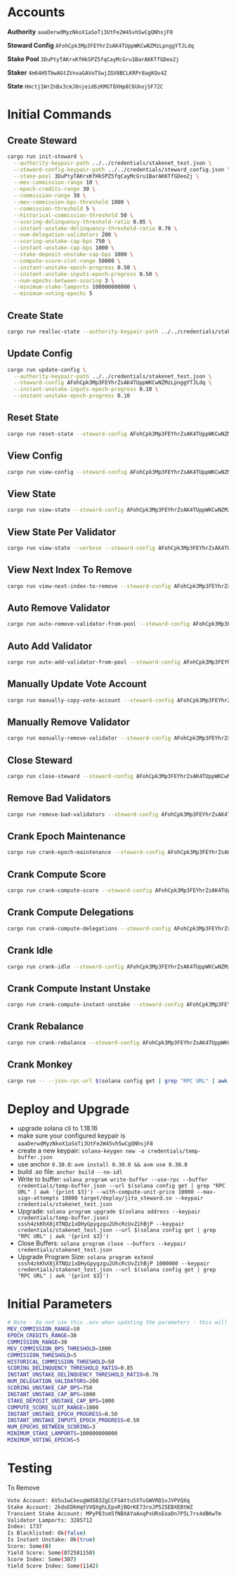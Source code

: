 
# Accounts

**Authority**
`aaaDerwdMyzNkoX1aSoTi3UtFe2W45vh5wCgQNhsjF8`

**Steward Config**
`AFohCpk3Mp3FEYhrZsAK4TUppWKCwNZMzLpnggYTJLdq`

**Stake Pool**
`3DuPtyTAKrxKfHkSPZ5fqCayMcGru1BarAKKTfGDeo2j`

**Staker**
`4m64H5TbwAGtZVnxaGAVoTSwjZGV8BCLKRPr8agKQv4Z`

**State**
`Hmctj1WrZnBx3cmJ8njeid6zKMGT8XHp8C6UkojSF72C`

# Initial Commands

## Create Steward

```bash
cargo run init-steward \
  --authority-keypair-path ../../credentials/stakenet_test.json \
  --steward-config-keypair-path ../../credentials/steward_config.json \
  --stake-pool 3DuPtyTAKrxKfHkSPZ5fqCayMcGru1BarAKKTfGDeo2j \
  --mev-commission-range 10 \
  --epoch-credits-range 30 \
  --commission-range 30 \
  --mev-commission-bps-threshold 1000 \
  --commission-threshold 5 \
  --historical-commission-threshold 50 \
  --scoring-delinquency-threshold-ratio 0.85 \
  --instant-unstake-delinquency-threshold-ratio 0.70 \
  --num-delegation-validators 200 \
  --scoring-unstake-cap-bps 750 \
  --instant-unstake-cap-bps 1000 \
  --stake-deposit-unstake-cap-bps 1000 \
  --compute-score-slot-range 50000 \
  --instant-unstake-epoch-progress 0.50 \
  --instant-unstake-inputs-epoch-progress 0.50 \
  --num-epochs-between-scoring 3 \
  --minimum-stake-lamports 100000000000 \
  --minimum-voting-epochs 5
```

## Create State

```bash
cargo run realloc-state --authority-keypair-path ../../credentials/stakenet_test.json --steward-config AFohCpk3Mp3FEYhrZsAK4TUppWKCwNZMzLpnggYTJLdq
```

## Update Config

```bash
cargo run update-config \
  --authority-keypair-path ../../credentials/stakenet_test.json \
  --steward-config AFohCpk3Mp3FEYhrZsAK4TUppWKCwNZMzLpnggYTJLdq \
  --instant-unstake-inputs-epoch-progress 0.10 \
  --instant-unstake-epoch-progress 0.10
```

## Reset State

```bash
cargo run reset-state --steward-config AFohCpk3Mp3FEYhrZsAK4TUppWKCwNZMzLpnggYTJLdq  --authority-keypair-path ../../credentials/stakenet_test.json
```

## View Config

```bash
cargo run view-config --steward-config AFohCpk3Mp3FEYhrZsAK4TUppWKCwNZMzLpnggYTJLdq
```

## View State

```bash
cargo run view-state --steward-config AFohCpk3Mp3FEYhrZsAK4TUppWKCwNZMzLpnggYTJLdq
```

## View State Per Validator

```bash
cargo run view-state --verbose --steward-config AFohCpk3Mp3FEYhrZsAK4TUppWKCwNZMzLpnggYTJLdq
```

## View Next Index To Remove

```bash
cargo run view-next-index-to-remove --steward-config AFohCpk3Mp3FEYhrZsAK4TUppWKCwNZMzLpnggYTJLdq
```

## Auto Remove Validator

```bash
cargo run auto-remove-validator-from-pool --steward-config AFohCpk3Mp3FEYhrZsAK4TUppWKCwNZMzLpnggYTJLdq --payer-keypair-path ../../credentials/stakenet_test.json --validator-index-to-remove 1397
```

## Auto Add Validator

```bash
cargo run auto-add-validator-from-pool --steward-config AFohCpk3Mp3FEYhrZsAK4TUppWKCwNZMzLpnggYTJLdq --payer-keypair-path ../../credentials/stakenet_test.json --vote-account 4m64H5TbwAGtZVnxaGAVoTSwjZGV8BCLKRPr8agKQv4Z 
```

## Manually Update Vote Account

```bash
cargo run manually-copy-vote-account --steward-config AFohCpk3Mp3FEYhrZsAK4TUppWKCwNZMzLpnggYTJLdq --payer-keypair-path ../../credentials/stakenet_test.json --validator-index-to-update 1
```

## Manually Remove Validator

```bash
cargo run manually-remove-validator --steward-config AFohCpk3Mp3FEYhrZsAK4TUppWKCwNZMzLpnggYTJLdq --authority-keypair-path ../../credentials/stakenet_test.json --validator-index-to-remove 0
```

## Close Steward

```bash
cargo run close-steward --steward-config AFohCpk3Mp3FEYhrZsAK4TUppWKCwNZMzLpnggYTJLdq --authority-keypair-path ../../credentials/stakenet_test.json
```

## Remove Bad Validators

```bash
cargo run remove-bad-validators --steward-config AFohCpk3Mp3FEYhrZsAK4TUppWKCwNZMzLpnggYTJLdq --payer-keypair-path ../../credentials/stakenet_test.json
```

## Crank Epoch Maintenance

```bash
cargo run crank-epoch-maintenance --steward-config AFohCpk3Mp3FEYhrZsAK4TUppWKCwNZMzLpnggYTJLdq --payer-keypair-path ../../credentials/stakenet_test.json
```

## Crank Compute Score

```bash
cargo run crank-compute-score --steward-config AFohCpk3Mp3FEYhrZsAK4TUppWKCwNZMzLpnggYTJLdq --payer-keypair-path ../../credentials/stakenet_test.json
```

## Crank Compute Delegations

```bash
cargo run crank-compute-delegations --steward-config AFohCpk3Mp3FEYhrZsAK4TUppWKCwNZMzLpnggYTJLdq --payer-keypair-path ../../credentials/stakenet_test.json
```

## Crank Idle

```bash
cargo run crank-idle --steward-config AFohCpk3Mp3FEYhrZsAK4TUppWKCwNZMzLpnggYTJLdq --payer-keypair-path ../../credentials/stakenet_test.json
```

## Crank Compute Instant Unstake

```bash
cargo run crank-compute-instant-unstake --steward-config AFohCpk3Mp3FEYhrZsAK4TUppWKCwNZMzLpnggYTJLdq --payer-keypair-path ../../credentials/stakenet_test.json
```

## Crank Rebalance

```bash
cargo run crank-rebalance --steward-config AFohCpk3Mp3FEYhrZsAK4TUppWKCwNZMzLpnggYTJLdq --payer-keypair-path ../../credentials/stakenet_test.json
```

## Crank Monkey

```bash
cargo run -- --json-rpc-url $(solana config get | grep "RPC URL" | awk '{print $3}') crank-monkey --steward-config AFohCpk3Mp3FEYhrZsAK4TUppWKCwNZMzLpnggYTJLdq --payer-keypair-path ../../credentials/stakenet_test.json --priority-fee 200000
```

# Deploy and Upgrade

- upgrade solana cli to 1.18.16
- make sure your configured keypair is `aaaDerwdMyzNkoX1aSoTi3UtFe2W45vh5wCgQNhsjF8`
- create a new keypair: `solana-keygen new -o credentials/temp-buffer.json`
- use anchor `0.30.0`: `avm install 0.30.0 && avm use 0.30.0`
- build .so file: `anchor build --no-idl`
- Write to buffer: `solana program write-buffer --use-rpc --buffer credentials/temp-buffer.json --url $(solana config get | grep "RPC URL" | awk '{print $3}') --with-compute-unit-price 10000 --max-sign-attempts 10000 target/deploy/jito_steward.so --keypair credentials/stakenet_test.json`
- Upgrade: `solana program upgrade $(solana address --keypair credentials/temp-buffer.json) sssh4zkKhX8jXTNQz1xDHyGpygzgu2UhcRcUvZihBjP --keypair credentials/stakenet_test.json --url $(solana config get | grep "RPC URL" | awk '{print $3}')`
- Close Buffers: `solana program close --buffers --keypair credentials/stakenet_test.json`
- Upgrade Program Size: `solana program extend sssh4zkKhX8jXTNQz1xDHyGpygzgu2UhcRcUvZihBjP 1000000 --keypair credentials/stakenet_test.json --url $(solana config get | grep "RPC URL" | awk '{print $3}')`

# Initial Parameters

```bash
# Note - Do not use this .env when updating the parameters - this will update them all
MEV_COMMISSION_RANGE=10
EPOCH_CREDITS_RANGE=30
COMMISSION_RANGE=30
MEV_COMMISSION_BPS_THRESHOLD=1000
COMMISSION_THRESHOLD=5
HISTORICAL_COMMISSION_THRESHOLD=50
SCORING_DELINQUENCY_THRESHOLD_RATIO=0.85
INSTANT_UNSTAKE_DELINQUENCY_THRESHOLD_RATIO=0.70
NUM_DELEGATION_VALIDATORS=200
SCORING_UNSTAKE_CAP_BPS=750
INSTANT_UNSTAKE_CAP_BPS=1000
STAKE_DEPOSIT_UNSTAKE_CAP_BPS=1000
COMPUTE_SCORE_SLOT_RANGE=1000
INSTANT_UNSTAKE_EPOCH_PROGRESS=0.50
INSTANT_UNSTAKE_INPUTS_EPOCH_PROGRESS=0.50
NUM_EPOCHS_BETWEEN_SCORING=3
MINIMUM_STAKE_LAMPORTS=100000000000
MINIMUM_VOTING_EPOCHS=5
```

# Testing

To Remove

```bash
Vote Account: 6VSu1wCkeugWdSB3ZgCCFSAttu5XTuSWVRD1vJVPVQXq
Stake Account: 2kdoEDkHqtVVQXghLEpxRjBQrKE73roJP525EBXEBtWZ
Transient Stake Account: MPyP83sm5fNBXAYaAxqPsURsEoaDn7P5L7rs4dBKwTm
Validator Lamports: 3285712
Index: 1737
Is Blacklisted: Ok(false)
Is Instant Unstake: Ok(true)
Score: Some(0)
Yield Score: Some(872581150)
Score Index: Some(307)
Yield Score Index: Some(1142)
```
